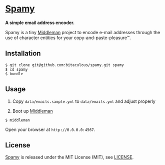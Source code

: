 [Spamy](https://github.com/bitaculous/spamy "A simple email address encoder.")
==============================================================================

**A simple email address encoder.**

Spamy is a tiny [Middleman](http://middlemanapp.com "Middleman: Hand-crafted frontend development") project to encode
e-mail addresses through the use of character entities for your copy-and-paste-pleasure™.

Installation
------------

    $ git clone git@github.com:bitaculous/spamy.git spamy
    $ cd spamy
    $ bundle

Usage
-----

1. Copy `data/emails.sample.yml` to `data/emails.yml` and adjust properly

2. Boot up [Middleman](http://middlemanapp.com "Middleman: Hand-crafted frontend development")

```
$ middleman
```

Open your browser at `http://0.0.0.0:4567`.

License
-------

[Spamy](https://github.com/bitaculous/spamy "A simple email address encoder.") is released under the MIT License (MIT),
see [LICENSE](https://raw.githubusercontent.com/bitaculous/spamy/master/LICENSE "License").